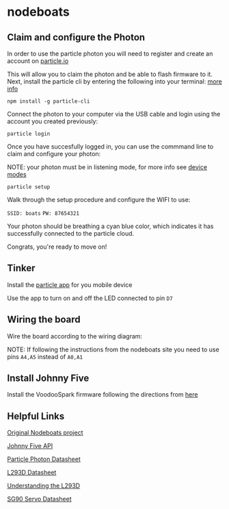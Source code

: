 # nodeboats


## Claim and configure the Photon

In order to use the particle photon you will need to register and create an account on [particle.io](https://www.particle.io/)

This will allow you to claim the photon and be able to flash firmware to it. Next, install the particle cli by entering the following into your terminal: [more info](https://docs.particle.io/guide/tools-and-features/cli/photon/)

`npm install -g particle-cli`

Connect the photon to your computer via the USB cable and login using the account you created previously:

`particle login`

Once you have succesfully logged in, you can use the commmand line to claim and configure your photon:

NOTE:  your photon must be in listening mode, for more info see [device modes](https://docs.particle.io/guide/getting-started/modes/photon/)

`particle setup`

Walk through the setup procedure and configure the WIFI to use:

`SSID: boats`
`PW: 87654321`

Your photon should be breathing a cyan blue color, which indicates it has successfully connected to the particle cloud.

Congrats, you're ready to move on!

## Tinker

Install the [particle app](https://docs.particle.io/guide/getting-started/tinker/photon/) for you mobile device

Use the app to turn on and off the LED connected to pin `D7`

## Wiring the board

Wire the board according to the wiring diagram:

NOTE: If following the instructions from the nodeboats site you need to use pins `A4,A5` instead of `A0,A1`

## Install Johnny Five

Install the VoodooSpark firmware following the directions from [here](https://github.com/voodootikigod/voodoospark)


## Helpful Links
[Original Nodeboats project](https://github.com/notthetup/nodeboats-material/blob/master/getting-started.md)

[Johnny Five API](http://johnny-five.io/api/)

[Particle Photon Datasheet](https://docs.particle.io/datasheets/photon-datasheet/)

[L293D Datasheet](http://www.ti.com/lit/ds/symlink/l293.pdf)

[Understanding the L293D](https://learn.adafruit.com/adafruit-arduino-lesson-15-dc-motor-reversing/an-experiment)

[SG90 Servo Datasheet](http://akizukidenshi.com/download/ds/towerpro/SG90.pdf)






